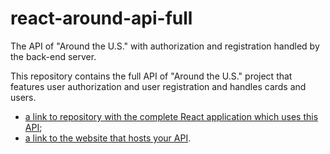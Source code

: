 # react-around-api-full
The API of "Around the U.S." with authorization and registration handled by the back-end server.

This repository contains the full API of "Around the U.S." project that features user authorization and user registration and handles cards and users.

* [a link to repository with the complete React application which uses this API](https://github.com/AmyRayDroui/react-around-auth);
* [a link to the website that hosts your API](https://www.amy-aroundus.com/).
